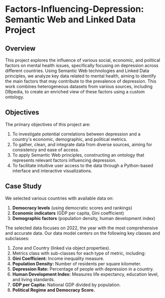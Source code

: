 # Factors-Influencing-Depression: Semantic Web and Linked Data Project

## Overview
This project explores the influence of various social, economic, and political factors on mental health issues, specifically focusing on depression across different countries. Using Semantic Web technologies and Linked Data principles, we analyze key data related to mental health, aiming to identify the main factors that may contribute to the prevalence of depression. This work combines heterogeneous datasets from various sources, including DBpedia, to create an enriched view of these factors using a custom ontology.

## Objectives
The primary objectives of this project are:

1. To investigate potential correlations between depression and a country's economic, demographic, and political metrics.
2. To gather, clean, and integrate data from diverse sources, aiming for consistency and ease of access.
3. To apply Semantic Web principles, constructing an ontology that represents relevant factors influencing depression.
4. To facilitate intuitive user access to the data through a Python-based interface and interactive visualizations.

## Case Study
We selected various countries with available data on:

1. **Democracy levels** (using democratic scores and rankings)
2. **Economic indicators** (GDP per capita, Gini coefficient)
3. **Demographic factors** (population density, human development index)

The selected data focuses on 2022, the year with the most comprehensive and accurate data. Our data model centers on the following key classes and subclasses:

1. Zone and Country (linked via object properties).
2. Metrics class with sub-classes for each type of metric, including:
  1. **Gini Coefficient:** Income inequality measure.
  2. **Population Density:** Number of residents per square kilometer.
  3. **Depression Rate:** Percentage of people with depression in a country.
  4. **Human Development Index:** Measures life expectancy, education level, and living standards.
  5. **GDP per Capita:** National GDP divided by population.
  6. **Political Regime and Democracy Score.**
